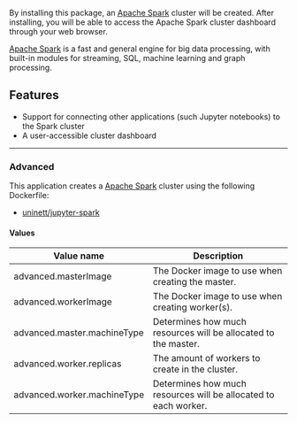 By installing this package, an [Apache Spark](https://spark.apache.org/)
cluster will be created. After installing, you will be able to access the Apache Spark
cluster dashboard through your web browser.

[Apache Spark](https://spark.apache.org/) is a fast and general engine for big
data processing, with built-in modules for streaming, SQL, machine learning
and graph processing.

## Features
- Support for connecting other applications (such Jupyter notebooks) to the Spark cluster
- A user-accessible cluster dashboard

------

### Advanced
This application creates a [Apache Spark](https://github.com/Uninett/helm-charts/tree/master/spark) cluster using the following Dockerfile:
  - [uninett/jupyter-spark](https://github.com/Uninett/helm-charts-dockerfiles/tree/0cb9bd3/jupyter-spark/Dockerfile)


#### Values
| Value name    | Description |
| ------------- | ------------------------------------------------------------------------------------------------------------------------------------------------------------- |
| advanced.masterImage | The Docker image to use when creating the master.    |
| advanced.workerImage | The Docker image to use when creating worker(s).     |
| advanced.master.machineType | Determines how much resources will be allocated to the master. |
| advanced.worker.replicas | The amount of workers to create in the cluster. |
| advanced.worker.machineType | Determines how much resources will be allocated to each worker. |
